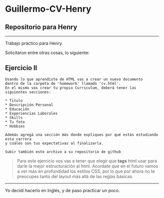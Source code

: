 # Guillermo-CV-Henry

## Repositorio para Henry

---

Trabajo práctico para Henry.

Solicitaron entre otras cosas, lo siguiente:

## Ejercicio II

```
Usando lo que aprendiste de HTML vas a crear un nuevo documento
dentro de la carpeta de 'homework' llamado 'cv.html'.
En el mismo vas crear tu propio Curriculum, deberá tener las siguientes secciones:

* Titulo
* Descripción Personal
* Educación
* Experiencias Laborales
* Skills
* Tu foto
* Hobbies

Además agregá una sección más donde expliques por qué estás estudiando esta carrera
y cuáles son tus expectativas al finalizarla.

Subir también este archivo a su repositorio de github

```

> Para este ejercicio vos vas a tener que elegir que **tags** html usar para darle la mejor estructuración al html. Acordate que en el futuro vamos a ver más en profundidad los estilos CSS, por lo que por ahora no te preocupes tanto del layout más allá de las reglas básicas.

---

Yo decidí hacerlo en Inglés, y de paso practicar un poco.
